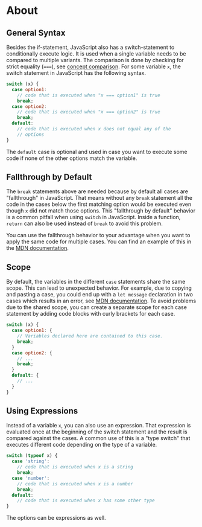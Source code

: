 # About

## General Syntax

Besides the if-statement, JavaScript also has a switch-statement to conditionally execute logic.
It is used when a single variable needs to be compared to multiple variants.
The comparison is done by checking for strict equality (`===`), see [concept comparison][concept-comparison].
For some variable `x`, the switch statement in JavaScript has the following syntax.

<!-- prettier-ignore-start -->
```javascript
switch (x) {
  case option1:
    // code that is executed when "x === option1" is true
    break;
  case option2:
    // code that is executed when "x === option2" is true
    break;
  default:
    // code that is executed when x does not equal any of the
    // options
}
```
<!-- prettier-ignore-end -->

The `default` case is optional and used in case you want to execute some code if none of the other options match the variable.

## Fallthrough by Default

The `break` statements above are needed because by default all cases are "fallthrough" in JavaScript.
That means without any `break` statement all the code in the cases below the first matching option would be executed even though `x` did not match those options.
This "fallthrough by default" behavior is a common pitfall when using `switch` in JavaScript.
Inside a function, `return` can also be used instead of `break` to avoid this problem.

You can use the fallthrough behavior to your advantage when you want to apply the same code for multiple cases.
You can find an example of this in the [MDN documentation][mdn-group-cases].

## Scope

By default, the variables in the different `case` statements share the same scope.
This can lead to unexpected behavior.
For example, due to copying and pasting a case, you could end up with a `let message` declaration in two cases which results in an error, see [MDN documentation][mdn-switch-scope].
To avoid problems due to the shared scope, you can create a separate scope for each case statement by adding code blocks with curly brackets for each case.

```javascript
switch (x) {
  case option1: {
    // Variables declared here are contained to this case.
    break;
  }
  case option2: {
    // ...
    break;
  }
  default: {
    // ...
  }
}
```

## Using Expressions

Instead of a variable `x`, you can also use an expression.
That expression is evaluated once at the beginning of the switch statement and the result is compared against the cases.
A common use of this is a "type switch" that executes different code depending on the type of a variable.

<!-- prettier-ignore-start -->
```javascript
switch (typeof x) {
  case 'string':
    // code that is executed when x is a string
    break;
  case 'number':
    // code that is executed when x is a number
    break;
  default:
    // code that is executed when x has some other type
}
```
<!-- prettier-ignore-end -->

The options can be expressions as well.

[concept-comparison]: /tracks/javascript/concepts/comparison
[mdn-group-cases]: https://developer.mozilla.org/en-US/docs/Web/JavaScript/Reference/Statements/switch#methods_for_multi-criteria_case
[mdn-switch-scope]: https://developer.mozilla.org/en-US/docs/Web/JavaScript/Reference/Statements/switch#block-scope_variables_within_switch_statements
